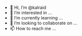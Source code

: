 - 👋 Hi, I’m @kalraid
- 👀 I’m interested in ...
- 🌱 I’m currently learning ...
- 💞️ I’m looking to collaborate on ...
- 📫 How to reach me ...

<!---
kalraid/kalraid is a ✨ special ✨ repository because its `README.md` (this file) appears on your GitHub profile.
You can click the Preview link to take a look at your changes.
--->

<!-- 
블로그 제작 관련 링크
https://zeddios.tistory.com/1222
-->
